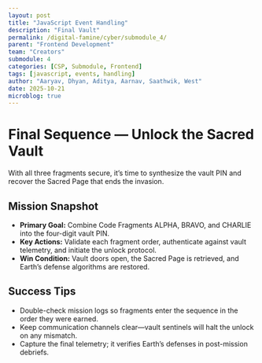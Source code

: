 ```yaml
---
layout: post
title: "JavaScript Event Handling"
description: "Final Vault"
permalink: /digital-famine/cyber/submodule_4/
parent: "Frontend Development"
team: "Creators"
submodule: 4
categories: [CSP, Submodule, Frontend]
tags: [javascript, events, handling]
author: "Aaryav, Dhyan, Aditya, Aarnav, Saathwik, West"
date: 2025-10-21
microblog: true
---
```


# Final Sequence — Unlock the Sacred Vault

With all three fragments secure, it’s time to synthesize the vault PIN and recover the Sacred Page that ends the invasion.

## Mission Snapshot

- **Primary Goal:** Combine Code Fragments ALPHA, BRAVO, and CHARLIE into the four-digit vault PIN.
- **Key Actions:** Validate each fragment order, authenticate against vault telemetry, and initiate the unlock protocol.
- **Win Condition:** Vault doors open, the Sacred Page is retrieved, and Earth’s defense algorithms are restored.

## Success Tips

- Double-check mission logs so fragments enter the sequence in the order they were earned.
- Keep communication channels clear—vault sentinels will halt the unlock on any mismatch.
- Capture the final telemetry; it verifies Earth’s defenses in post-mission debriefs.
